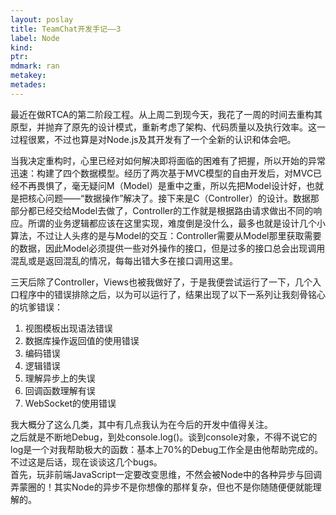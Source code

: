 ```yaml
---
layout: poslay
title: TeamChat开发手记——3
label: Node
kind: 
ptr: 
mdmark: ran
metakey:
metades:
---
```


最近在做RTCA的第二阶段工程。从上周二到现今天，我花了一周的时间去重构其原型，并抛弃了原先的设计模式，重新考虑了架构、代码质量以及执行效率。这一过程很累，不过也算是对Node.js及其开发有了一个全新的认识和体会吧。

当我决定重构时，心里已经对如何解决即将面临的困难有了把握，所以开始的异常迅速：构建了四个数据模型。经历了两次基于MVC模型的自由开发后，对MVC已经不再畏惧了，毫无疑问M（Model）是重中之重，所以先把Model设计好，也就是把核心问题——“数据操作”解决了。接下来是C（Controller）的设计。数据那部分都已经交给Model去做了，Controller的工作就是根据路由请求做出不同的响应。所谓的业务逻辑都应该在这里实现，难度倒是没什么，最多也就是设计几个小算法，不过让人头疼的是与Model的交互：Controller需要从Model那里获取需要的数据，因此Model必须提供一些对外操作的接口，但是过多的接口总会出现调用混乱或是返回混乱的情况，每每出错大多在接口调用这里。

三天后除了Controller，Views也被我做好了，于是我便尝试运行了一下，几个入口程序中的错误排除之后，以为可以运行了，结果出现了以下一系列让我刻骨铭心的坑爹错误：

1. 视图模板出现语法错误
2. 数据库操作返回值的使用错误
3. 编码错误
4. 逻辑错误
5. 理解异步上的失误
6. 回调函数理解有误
7. WebSocket的使用错误

我大概分了这么几类，其中有几点我认为在今后的开发中值得关注。  
之后就是不断地Debug，到处console.log()。谈到console对象，不得不说它的log是一个对我帮助极大的函数：基本上70%的Debug工作全是由他帮助完成的。不过这是后话，现在谈谈这几个bugs。  
首先，玩非前端JavaScript一定要改变思维，不然会被Node中的各种异步与回调弄蒙圈的！其实Node的异步不是你想像的那样复杂，但也不是你随随便便就能理解的。  


